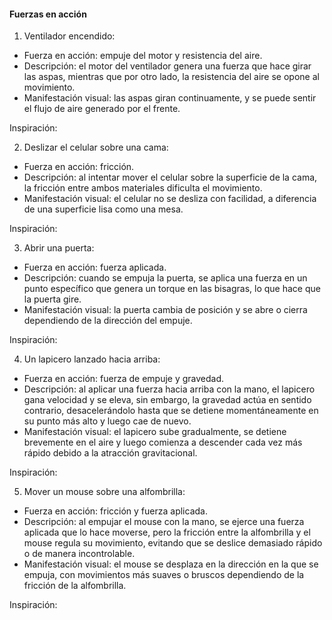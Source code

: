 #### Fuerzas en acción

1) Ventilador encendido:

- Fuerza en acción: empuje del motor y resistencia del aire.
- Descripción: el motor del ventilador genera una fuerza que hace girar las aspas, mientras que por otro lado, la resistencia del aire se opone al movimiento.
- Manifestación visual: las aspas giran continuamente, y se puede sentir el flujo de aire generado por el frente.

Inspiración:

2) Deslizar el celular sobre una cama:
   
- Fuerza en acción: fricción.
- Descripción: al intentar mover el celular sobre la superficie de la cama, la fricción entre ambos materiales dificulta el movimiento.
- Manifestación visual: el celular no se desliza con facilidad, a diferencia de una superficie lisa como una mesa.

Inspiración:

3) Abrir una puerta:

- Fuerza en acción: fuerza aplicada.
- Descripción: cuando se empuja la puerta, se aplica una fuerza en un punto específico que genera un torque en las bisagras, lo que hace que la puerta gire.
- Manifestación visual: la puerta cambia de posición y se abre o cierra dependiendo de la dirección del empuje.

Inspiración:

4) Un lapicero lanzado hacia arriba:

- Fuerza en acción: fuerza de empuje y gravedad.
- Descripción: al aplicar una fuerza hacia arriba con la mano, el lapicero gana velocidad y se eleva, sin embargo, la gravedad actúa en sentido contrario, desacelerándolo
hasta que se detiene momentáneamente en su punto más alto y luego cae de nuevo.
- Manifestación visual: el lapicero sube gradualmente, se detiene brevemente en el aire y luego comienza a descender cada vez más rápido debido a la atracción gravitacional.

Inspiración:

5) Mover un mouse sobre una alfombrilla:

- Fuerza en acción: fricción y fuerza aplicada.
- Descripción: al empujar el mouse con la mano, se ejerce una fuerza aplicada que lo hace moverse, pero la fricción entre la alfombrilla y el mouse regula su movimiento, evitando que se deslice
demasiado rápido o de manera incontrolable.
- Manifestación visual: el mouse se desplaza en la dirección en la que se empuja, con movimientos más suaves o bruscos dependiendo de la fricción de la alfombrilla.

Inspiración:
